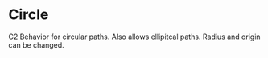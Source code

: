 Circle
======

C2 Behavior for circular paths. Also allows ellipitcal paths. Radius and origin can be changed.
